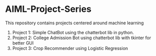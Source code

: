 # AIML-Project-Series

This repository contains projects centered around machine learning
1. Project 1: Simple ChatBot using the chatterbot lib in python.
2. Project 2: College Admission Bot using chatterbot lib with tkinter for better GUI
3. Project 3: Crop Recommender using Logistic Regression

  
